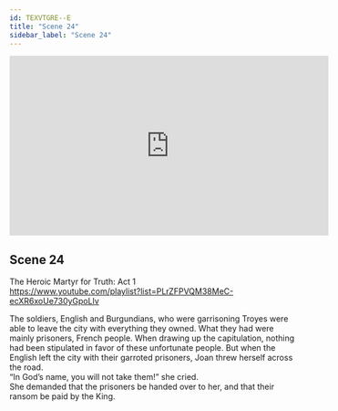 ```yaml
---
id: TEXVTGRE--E
title: "Scene 24"
sidebar_label: "Scene 24"
---
```


<div class="video-float-container">
  <iframe
    width="560"
    height="315"
    src="https://www.youtube.com/embed/TEXVTGRE--E"
    title="YouTube video player"
    frameborder="0"
    allow="accelerometer; autoplay; clipboard-write; encrypted-media; gyroscope; picture-in-picture; web-share"
    referrerpolicy="strict-origin-when-cross-origin"
    allowfullscreen
  ></iframe>
</div>

## Scene 24

The Heroic Martyr for Truth: Act 1   
https://www.youtube.com/playlist?list=PLrZFPVQM38MeC-ecXR6xoUe730yGpoLlv 

The soldiers, English and Burgundians, who were garrisoning Troyes were able to leave the city with everything they owned. What they had were mainly prisoners, French people. When drawing up the capitulation, nothing had been stipulated in favor of these unfortunate people. But when the English left the city with their garroted prisoners, Joan threw herself across the road.  
“In God’s name, you will not take them!” she cried.  
She demanded that the prisoners be handed over to her, and that their ransom be paid by the King.
